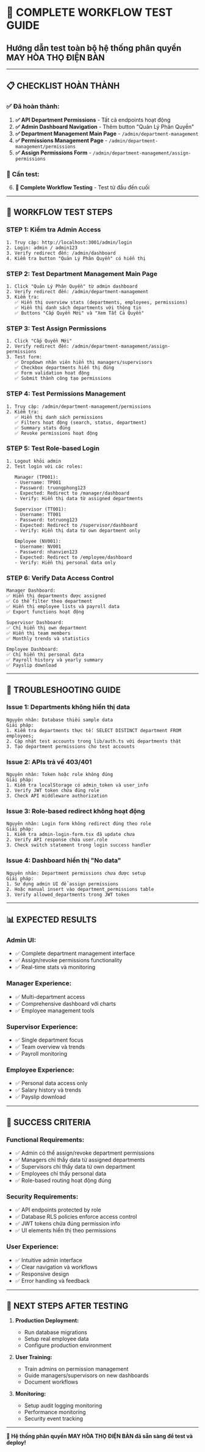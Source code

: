 # 🧪 **COMPLETE WORKFLOW TEST GUIDE**
## **Hướng dẫn test toàn bộ hệ thống phân quyền MAY HÒA THỌ ĐIỆN BÀN**

---

## 📋 **CHECKLIST HOÀN THÀNH**

### ✅ **Đã hoàn thành:**
1. **✅ API Department Permissions** - Tất cả endpoints hoạt động
2. **✅ Admin Dashboard Navigation** - Thêm button "Quản Lý Phân Quyền"
3. **✅ Department Management Main Page** - `/admin/department-management`
4. **✅ Permissions Management Page** - `/admin/department-management/permissions`
5. **✅ Assign Permissions Form** - `/admin/department-management/assign-permissions`

### 🔄 **Cần test:**
6. **🔄 Complete Workflow Testing** - Test từ đầu đến cuối

---

## 🚀 **WORKFLOW TEST STEPS**

### **STEP 1: Kiểm tra Admin Access**
```
1. Truy cập: http://localhost:3001/admin/login
2. Login: admin / admin123
3. Verify redirect đến: /admin/dashboard
4. Kiểm tra button "Quản Lý Phân Quyền" có hiển thị
```

### **STEP 2: Test Department Management Main Page**
```
1. Click "Quản Lý Phân Quyền" từ admin dashboard
2. Verify redirect đến: /admin/department-management
3. Kiểm tra:
   ✅ Hiển thị overview stats (departments, employees, permissions)
   ✅ Hiển thị danh sách departments với thông tin
   ✅ Buttons "Cấp Quyền Mới" và "Xem Tất Cả Quyền"
```

### **STEP 3: Test Assign Permissions**
```
1. Click "Cấp Quyền Mới"
2. Verify redirect đến: /admin/department-management/assign-permissions
3. Test form:
   ✅ Dropdown nhân viên hiển thị managers/supervisors
   ✅ Checkbox departments hiển thị đúng
   ✅ Form validation hoạt động
   ✅ Submit thành công tạo permissions
```

### **STEP 4: Test Permissions Management**
```
1. Truy cập: /admin/department-management/permissions
2. Kiểm tra:
   ✅ Hiển thị danh sách permissions
   ✅ Filters hoạt động (search, status, department)
   ✅ Summary stats đúng
   ✅ Revoke permissions hoạt động
```

### **STEP 5: Test Role-based Login**
```
1. Logout khỏi admin
2. Test login với các roles:
   
   Manager (TP001):
   - Username: TP001
   - Password: truongphong123
   - Expected: Redirect to /manager/dashboard
   - Verify: Hiển thị data từ assigned departments
   
   Supervisor (TT001):
   - Username: TT001  
   - Password: totruong123
   - Expected: Redirect to /supervisor/dashboard
   - Verify: Hiển thị data từ own department only
   
   Employee (NV001):
   - Username: NV001
   - Password: nhanvien123
   - Expected: Redirect to /employee/dashboard
   - Verify: Hiển thị personal data only
```

### **STEP 6: Verify Data Access Control**
```
Manager Dashboard:
✅ Hiển thị departments được assigned
✅ Có thể filter theo department
✅ Hiển thị employee lists và payroll data
✅ Export functions hoạt động

Supervisor Dashboard:
✅ Chỉ hiển thị own department
✅ Hiển thị team members
✅ Monthly trends và statistics

Employee Dashboard:
✅ Chỉ hiển thị personal data
✅ Payroll history và yearly summary
✅ Payslip download
```

---

## 🔧 **TROUBLESHOOTING GUIDE**

### **Issue 1: Departments không hiển thị data**
```
Nguyên nhân: Database thiếu sample data
Giải pháp:
1. Kiểm tra departments thực tế: SELECT DISTINCT department FROM employees;
2. Cập nhật test accounts trong lib/auth.ts với departments thật
3. Tạo department permissions cho test accounts
```

### **Issue 2: APIs trả về 403/401**
```
Nguyên nhân: Token hoặc role không đúng
Giải pháp:
1. Kiểm tra localStorage có admin_token và user_info
2. Verify JWT token chứa đúng role
3. Check API middleware authorization
```

### **Issue 3: Role-based redirect không hoạt động**
```
Nguyên nhân: Login form không redirect đúng theo role
Giải pháp:
1. Kiểm tra admin-login-form.tsx đã update chưa
2. Verify API response chứa user.role
3. Check switch statement trong login success handler
```

### **Issue 4: Dashboard hiển thị "No data"**
```
Nguyên nhân: Department permissions chưa được setup
Giải pháp:
1. Sử dụng admin UI để assign permissions
2. Hoặc manual insert vào department_permissions table
3. Verify allowed_departments trong JWT token
```

---

## 📊 **EXPECTED RESULTS**

### **Admin UI:**
- ✅ Complete department management interface
- ✅ Assign/revoke permissions functionality
- ✅ Real-time stats và monitoring

### **Manager Experience:**
- ✅ Multi-department access
- ✅ Comprehensive dashboard với charts
- ✅ Employee management tools

### **Supervisor Experience:**
- ✅ Single department focus
- ✅ Team overview và trends
- ✅ Payroll monitoring

### **Employee Experience:**
- ✅ Personal data access only
- ✅ Salary history và trends
- ✅ Payslip download

---

## 🎯 **SUCCESS CRITERIA**

### **Functional Requirements:**
- ✅ Admin có thể assign/revoke department permissions
- ✅ Managers chỉ thấy data từ assigned departments
- ✅ Supervisors chỉ thấy data từ own department
- ✅ Employees chỉ thấy personal data
- ✅ Role-based routing hoạt động đúng

### **Security Requirements:**
- ✅ API endpoints protected by role
- ✅ Database RLS policies enforce access control
- ✅ JWT tokens chứa đúng permission info
- ✅ UI elements hiển thị theo permissions

### **User Experience:**
- ✅ Intuitive admin interface
- ✅ Clear navigation và workflows
- ✅ Responsive design
- ✅ Error handling và feedback

---

## 🚀 **NEXT STEPS AFTER TESTING**

1. **Production Deployment:**
   - Run database migrations
   - Setup real employee data
   - Configure production environment

2. **User Training:**
   - Train admins on permission management
   - Guide managers/supervisors on new dashboards
   - Document workflows

3. **Monitoring:**
   - Setup audit logging monitoring
   - Performance monitoring
   - Security event tracking

---

**🎉 Hệ thống phân quyền MAY HÒA THỌ ĐIỆN BÀN đã sẵn sàng để test và deploy!**
